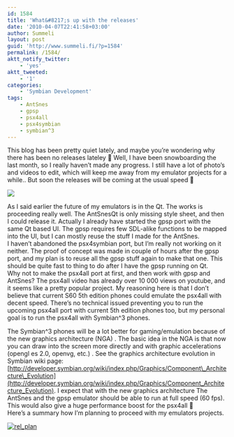 ```yaml
---
id: 1584
title: 'What&#8217;s up with the releases'
date: '2010-04-07T22:41:58+03:00'
author: Summeli
layout: post
guid: 'http://www.summeli.fi/?p=1584'
permalink: /1584/
aktt_notify_twitter:
    - 'yes'
aktt_tweeted:
    - '1'
categories:
    - 'Symbian Development'
tags:
    - AntSnes
    - gpsp
    - psx4all
    - psx4symbian
    - symbian^3
---
```


This blog has been pretty quiet lately, and maybe you’re wondering why there has been no releases lateley 🙂 Well, I have been snowboarding the last month, so I really haven’t made any progress. I still have a lot of photo’s and videos to edit, which will keep me away from my emulator projects for a while.. But soon the releases will be coming at the usual speed 🙂

![](/wp-content/uploads/2010/04/snowboarding1-300x250.jpg)

As I said earlier the future of my emulators is in the Qt. The works is proceeding really well. The AntSnesQt is only missing style sheet, and then I could release it. Actually I already have started the gpsp port with the same Qt based UI. The gpsp requires few SDL-alike functions to be mapped into the UI, but I can mostly reuse the stuff I made for the AntSnes.  
I haven’t abandoned the psx4symbian port, but I’m really not working on it neither. The proof of concept was made in couple of hours after the gpsp port, and my plan is to reuse all the gpsp stuff again to make that one. This should be quite fast to thing to do after I have the gpsp running on Qt.  
Why not to make the psx4all port at first, and then work with gpsp and AntSnes? The psx4all video has already over 10 000 views on youtube, and it seems like a pretty popular project. My reasoning here is that I don’t believe that current S60 5th edition phones could emulate the psx4all with decent speed. There’s no technical issued preventing you to run the upcoming psx4all port with current 5th edition phones too, but my personal goal is to run the psx4all with Symbian^3 phones.  
  
The Symbian^3 phones will be a lot better for gaming/emulation because of the new graphics architecture (NGA) . The basic idea in the NGA is that now you can draw into the screen more directly and with graphic accelerations (opengl es 2.0, openvg, etc.) . See the graphics architecture evolution in Symbian wiki page: [http://developer.symbian.org/wiki/index.php/Graphics/Component\_Architecture\_Evolution](http://developer.symbian.org/wiki/index.php/Graphics/Component_Architecture_Evolution). I expect that with the new graphics architecture The AntSnes and the gpsp emulator should be able to run at full speed (60 fps). This would also give a huge performance boost for the psx4all 🙂  
Here’s a summary how I’m planning to proceed with my emulators projects.

[![](http://www.summeli.com/wp-content/uploads/2010/04/rel_plan.jpeg "rel_plan")](http://www.summeli.com/wp-content/uploads/2010/04/rel_plan.jpeg)